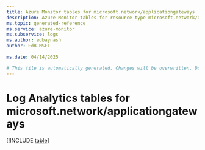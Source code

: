 ```yaml
---
title: Azure Monitor tables for microsoft.network/applicationgateways
description: Azure Monitor tables for resource type microsoft.network/applicationgateways
ms.topic: generated-reference
ms.service: azure-monitor
ms.subservice: logs
ms.author: edbaynash
author: EdB-MSFT
   
ms.date: 04/14/2025

# This file is automatically generated. Changes will be overwritten. Do not change this file directly.
---
```


# Log Analytics tables for microsoft.network/applicationgateways  

[!INCLUDE [table](~/reusable-content/ce-skilling/azure/includes/azure-monitor/reference/tables/microsoft-network_applicationgateways-include.md)]

